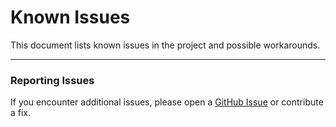 # Known Issues

This document lists known issues in the project and possible workarounds.



---

### Reporting Issues

If you encounter additional issues, please open a [GitHub Issue](https://github.com/DroidWorksStudio/mLauncher/issues) or contribute a fix.
